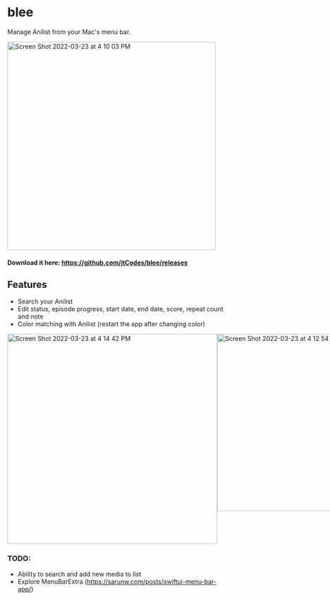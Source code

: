 # blee
Manage Anilist from your Mac's menu bar.

<img width="472" alt="Screen Shot 2022-03-23 at 4 10 03 PM" src="https://user-images.githubusercontent.com/23707104/159786937-831cca46-a43e-420a-9f36-696b5b9b9d62.png">

#### Download it here: https://github.com/jtCodes/blee/releases

## Features
- Search your Anilist
- Edit status, episode progress, start date, end date, score, repeat count and note
- Color matching with Anilist (restart the app after changing color)

<div style="display: flex;">
 <img width="476" alt="Screen Shot 2022-03-23 at 4 14 42 PM" src="https://user-images.githubusercontent.com/23707104/159787675-5453a685-04f0-48c3-9ccc-d1aa707c28f2.png">
 <img width="402" alt="Screen Shot 2022-03-23 at 4 12 54 PM" src="https://user-images.githubusercontent.com/23707104/159787378-f1294329-41a5-4092-a9cd-1759a06d761b.png">
</div>


### TODO:
- Ability to search and add new media to list
- Explore MenuBarExtra (https://sarunw.com/posts/swiftui-menu-bar-app/)
